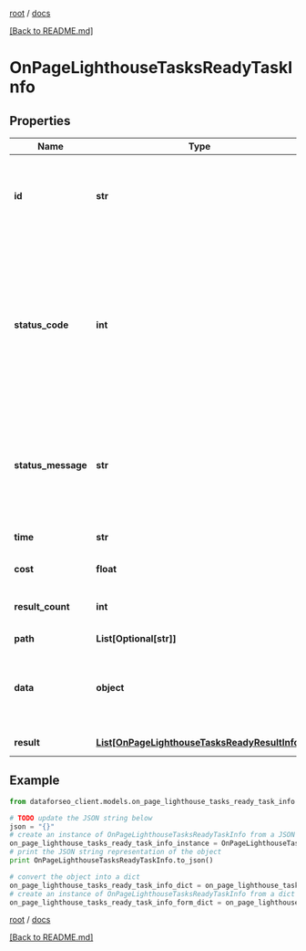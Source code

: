 [root](./../ "root") / [docs](./ "docs")

[[Back to README.md]](./../README.md "[Back to README.md]")

# OnPageLighthouseTasksReadyTaskInfo

## Properties

Name | Type | Description | Notes
------------ | ------------- | ------------- | -------------
**id** | **str** | task identifier unique task identifier in our system in the UUID format | [optional]
**status_code** | **int** | status code of the task generated by DataForSEO, can be within the following range: 10000-60000 you can find the full list of the response codes here | [optional]
**status_message** | **str** | informational message of the task you can find the full list of general informational messages here | [optional]
**time** | **str** | execution time, seconds | [optional]
**cost** | **float** | total tasks cost, USD | [optional]
**result_count** | **int** | number of elements in the result array | [optional]
**path** | **List[Optional[str]]** | URL path | [optional]
**data** | **object** | contains the same parameters that you specified in the POST request | [optional]
**result** | [**List[OnPageLighthouseTasksReadyResultInfo]**](OnPageLighthouseTasksReadyResultInfo.md) | array of results | [optional]

## Example

```python
from dataforseo_client.models.on_page_lighthouse_tasks_ready_task_info import OnPageLighthouseTasksReadyTaskInfo

# TODO update the JSON string below
json = "{}"
# create an instance of OnPageLighthouseTasksReadyTaskInfo from a JSON string
on_page_lighthouse_tasks_ready_task_info_instance = OnPageLighthouseTasksReadyTaskInfo.from_json(json)
# print the JSON string representation of the object
print OnPageLighthouseTasksReadyTaskInfo.to_json()

# convert the object into a dict
on_page_lighthouse_tasks_ready_task_info_dict = on_page_lighthouse_tasks_ready_task_info_instance.to_dict()
# create an instance of OnPageLighthouseTasksReadyTaskInfo from a dict
on_page_lighthouse_tasks_ready_task_info_form_dict = on_page_lighthouse_tasks_ready_task_info.from_dict(on_page_lighthouse_tasks_ready_task_info_dict)
```

  

[root](./../ "root") / [docs](./ "docs")

[[Back to README.md]](./../README.md "[Back to README.md]")